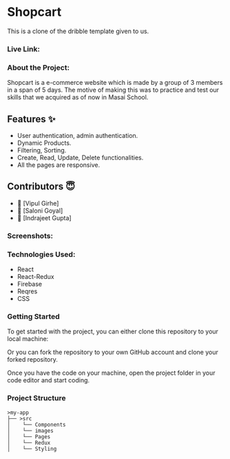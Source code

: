 <h1>Shopcart</h1>

This is a clone of the dribble template given to us.

<h3>Live Link: </h3> 


<h3>About the Project:</h3>
Shopcart is a e-commerce website which is made by a group of 3 members in a span of 5 days. The motive of making this was to practice and test our skills that we acquired as of now in Masai School. 


## Features ✨

- User authentication, admin authentication.
- Dynamic Products.
- Filtering, Sorting.
- Create, Read, Update, Delete functionalities.
- All the pages are responsive.

## Contributors  😇


- 👤 [Vipul Girhe]
- 👤 [Saloni Goyal]
- 👤 [Indrajeet Gupta]


           
<h3>Screenshots:</h3>


<h3>Technologies Used:</h3>
<ul>
        <li>React</li>
        <li>React-Redux</li>
        <li>Firebase</li>
        <li>Reqres</li>
        <li>CSS</li>
</ul>


<h3>Getting Started</h3>
To get started with the project, you can either clone this repository to your local machine:

Or you can fork the repository to your own GitHub account and clone your forked repository.

Once you have the code on your machine, open the project folder in your code editor and start coding.

<h3>Project Structure</h3>

    >my-app
    ├── >src
    │    └── Components
    │    └── images
    │    └── Pages
    │    └── Redux
    │    └── Styling  
